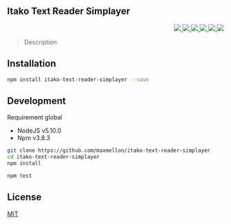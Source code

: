 Itako Text Reader Simplayer
---

<p align="right">
  <a href="https://npmjs.org/package/itako-text-reader-simplayer">
    <img src="https://img.shields.io/npm/v/itako-text-reader-simplayer.svg?style=flat-square">
  </a>
  <a href="https://travis-ci.org/maxmellon/itako-text-reader-simplayer">
    <img src="http://img.shields.io/travis/maxmellon/itako-text-reader-simplayer.svg?style=flat-square">
  </a>
  <a href="https://ci.appveyor.com/project/maxmellon/itako-text-reader-simplayer">
    <img src="https://img.shields.io/appveyor/ci/maxmellon/itako-text-reader-simplayer.svg?style=flat-square">
  </a>
  <a href="https://codeclimate.com/github/maxmellon/itako-text-reader-simplayer/coverage">
    <img src="https://img.shields.io/codeclimate/github/maxmellon/itako-text-reader-simplayer.svg?style=flat-square">
  </a>
  <a href="https://codeclimate.com/github/maxmellon/itako-text-reader-simplayer">
    <img src="https://img.shields.io/codeclimate/coverage/github/maxmellon/itako-text-reader-simplayer.svg?style=flat-square">
  </a>
  <a href="https://gemnasium.com/maxmellon/itako-text-reader-simplayer">
    <img src="https://img.shields.io/gemnasium/maxmellon/itako-text-reader-simplayer.svg?style=flat-square">
  </a>
</p>

> Description

Installation
---
```bash
npm install itako-text-reader-simplayer --save
```

Development
---
Requirement global
* NodeJS v5.10.0
* Npm v3.8.3

```bash
git clone https://github.com/maxmellon/itako-text-reader-simplayer
cd itako-text-reader-simplayer
npm install

npm test
```

License
---
[MIT](./LICENSE.txt)
